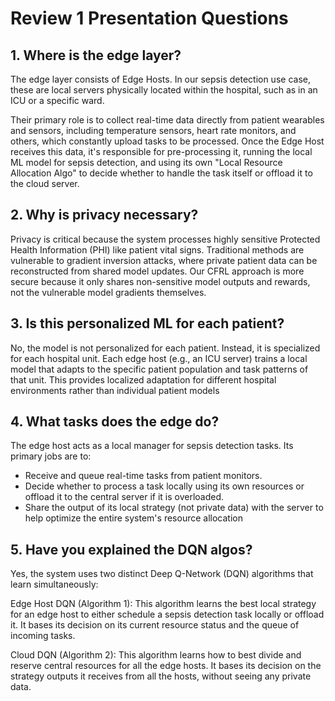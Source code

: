 # Review 1 Presentation Questions

## 1. Where is the edge layer? 

The edge layer consists of Edge Hosts. In our sepsis detection use case, these are local servers physically located within the hospital, such as in an ICU or a specific ward.

Their primary role is to collect real-time data directly from patient wearables and sensors, including temperature sensors, heart rate monitors, and others, which constantly upload tasks to be processed. Once the Edge Host receives this data, it's responsible for pre-processing it, running the local ML model for sepsis detection, and using its own "Local Resource Allocation Algo" to decide whether to handle the task itself or offload it to the cloud server.

## 2. Why is privacy necessary?
Privacy is critical because the system processes highly sensitive 
Protected Health Information (PHI) like patient vital signs. Traditional methods are vulnerable to gradient inversion attacks, where private patient data can be reconstructed from shared model updates. Our CFRL approach is more secure because it only shares non-sensitive model outputs and rewards, not the vulnerable model gradients themselves.

## 3. Is this personalized ML for each patient?
No, the model is not personalized for each patient. Instead, it is specialized for each hospital unit. Each edge host (e.g., an ICU server) trains a local model that adapts to the specific patient population and task patterns of that unit. This provides localized adaptation for different hospital environments rather than individual patient models
	
## 4. What tasks does the edge do?
The edge host acts as a local manager for sepsis detection tasks. Its primary jobs are to:
 - Receive and queue real-time tasks from patient monitors.
 - Decide whether to process a task locally using its own resources or offload it to the central server if it is overloaded.
 - Share the output of its local strategy (not private data) with the server to help optimize the entire system's resource allocation
 
## 5. Have you explained the DQN algos?
Yes, the system uses two distinct Deep Q-Network (DQN) algorithms that learn simultaneously:

Edge Host DQN (Algorithm 1): This algorithm learns the best local strategy for an edge host to either schedule a sepsis detection task locally or offload it. It bases its decision on its current resource status and the queue of incoming tasks.

Cloud DQN (Algorithm 2): This algorithm learns how to best divide and reserve central resources for all the edge hosts. It bases its decision on the strategy outputs it receives from all the hosts, without seeing any private data.
